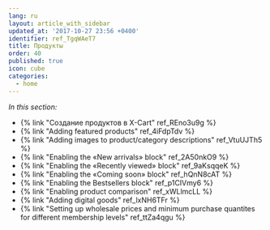 ```yaml
---
lang: ru
layout: article_with_sidebar
updated_at: '2017-10-27 23:56 +0400'
identifier: ref_TgqWAeT7
title: Продукты
order: 40
published: true
icon: cube
categories:
  - home
---
```

_In this section:_

*   {% link "Создание продуктов в X-Cart" ref_REno3u9g %}
*   {% link "Adding featured products" ref_4iFdpTdv %}
*   {% link "Adding images to product/category descriptions" ref_VtuUJTh5 %}
*   {% link "Enabling the «New arrivals» block" ref_2A50nkO9 %}
*   {% link "Enabling the «Recently viewed» block" ref_9aKsqqeK %}
*   {% link "Enabling the «Coming soon» block" ref_hQnN8cAT %}
*   {% link "Enabling the Bestsellers block" ref_p1CIVmy6 %}
*   {% link "Enabling product comparison" ref_xWLlmcLL %}
*   {% link "Adding digital goods" ref_lxNH6TFr %}
*   {% link "Setting up wholesale prices and minimum purchase quantites for different membership levels" ref_ttZa4qgu %}
